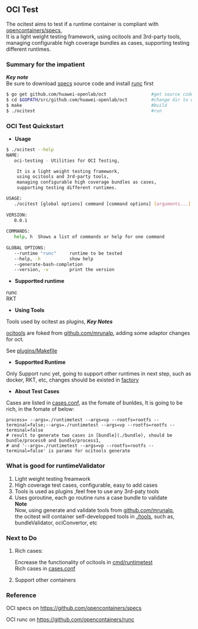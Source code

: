 ## OCI Test        
      
The ocitest aims to test if a runtime container is compliant with [opencontainers/specs](https://github.com/opencontainers/specs),     
It is a light weight testing framework, using ocitools and 3rd-party tools, managing configurable high coverage bundles as cases, supporting testing different runtimes.     


### Summary for the impatient      
***Key note***           
Be sure to download [specs](htttps://github.com/opencontainers/specs) source code and install [runc](https://github.com/opencontainers/runc) first     

``` bash   
$ go get github.com/huawei-openlab/oct                 #get source code       
$ cd $GOPATH/src/github.com/huawei-openlab/oct         #change dir to workspace 
$ make                                                 #build      
$ ./ocitest                                            #run     
```     
      

### OCI Test Quickstart       
       
- **Usage**      
       
``` sh      
$ ./ocitest --help
NAME:
   oci-testing - Utilities for OCI Testing,

    It is a light weight testing framework,
    using ocitools and 3rd-party tools, 
    managing configurable high coverage bundles as cases, 
    supporting testing different runtimes.

USAGE:
   ./ocitest [global options] command [command options] [arguments...]
   
VERSION:
   0.0.1
   
COMMANDS:
   help, h	Shows a list of commands or help for one command
   
GLOBAL OPTIONS:
   --runtime "runc"		runtime to be tested
   --help, -h			show help
   --generate-bash-completion	
   --version, -v		print the version
```    
      
- **Supportted runtime**     
     
runc    
RKT    
      
- **Using Tools**        

Tools used by ocitest as plugins,
***Key Notes***        

[ocitools](github.com/zenlinTechnofreak/ocitools) are foked from [github.com/mrunalp](github.com/mrunalp/ocitools), adding some adaptor changes for oct.   

See [plugins/Makefile](./plugins/Makefile)     
       

- **Supportted Runtime**    
    
Only Support runc yet, going to support other runtimes in next step, such as docker, RKT, etc, changes should be existed in [factory](./factory)      


- **About Test Cases**        

Cases are listed in [cases.conf](./cases.conf), as the fomate of bunldes, It is going to be rich, in the fomate of below: 
    
```   
process= --args=./runtimetest --args=vp --rootfs=rootfs --terminal=false;--args=./runtimetest --args=vp --rootfs=rootfs --terminal=false     
# result to generate two cases in [bundle](./bundle), should be bundle/process0 and bundle/process1,        
# and '--args=./runtimetest --args=vp --rootfs=rootfs --terminal=false' is params for ocitools generate   

```

### What is good for runtimeValidator       
1. Light weight testing freamwork      
2. High coverage test cases, configurable, easy to add cases
3. Tools is used as plugins ,feel free to use any 3rd-paty tools        
4. Uses goroutine, each go routine runs a case bundle to validate   
**Note**     
Now, using generate and validate tools from [github.com/mrunalp](github.com/mrunalp/ocitools),          
the ocitest will container self-developped tools in [./tools](./tools), such as, bundleValidator, ociConvertor, etc 


### Next to Do 

1. Rich cases:        

   Encrease the functionality of ocitools in [cmd/runtimetest](https://github.com/zenlinTechnofreak/ocitools/cmd/runtimetest)   
   Rich cases in [cases.conf](./cases.conf)    

2. Support other containers

### Reference
OCI specs on https://github.com/opencontainers/specs   

OCI runc on https://github.com/opencontainers/runc
